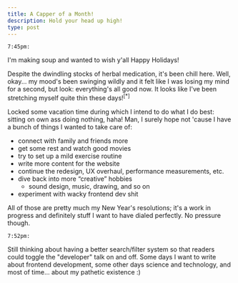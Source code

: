 ```yaml
---
title: A Capper of a Month!
description: Hold your head up high!
type: post
---
```


`7:45pm:`

I'm making soup and wanted to wish y'all Happy Holidays!

Despite the dwindling stocks of herbal medication, it's been chill here. Well, okay... my mood's been swinging wildly and it felt like I was losing my mind for a second, but look: everything's all good now. It looks like I've been stretching myself quite thin these days!<sup data-note="i'm talking “one-atom-thick” Fred right here, you could call me graphene">[*]</sup>

Locked some vacation time during which I intend to do what I do best: sitting on own ass doing nothing, haha! Man, I surely hope not 'cause I have a bunch of things I wanted to take care of:

- connect with family and friends more
- get some rest and watch good movies
- try to set up a mild exercise routine
- write more content for the website
- continue the redesign, UX overhaul, performance measurements, etc.
- dive back into more “creative” hobbies
  - sound design, music, drawing, and so on
- experiment with wacky frontend dev shit

All of those are pretty much my New Year's resolutions; it's a work in progress and definitely stuff I want to have dialed perfectly. No pressure though.

`7:52pm:`

Still thinking about having a better search/filter system so that readers could toggle the "developer" talk on and off. Some days I want to write about frontend development, some other days science and technology, and most of time... about my pathetic existence :)

